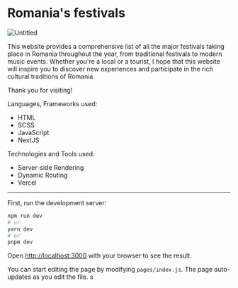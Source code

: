 <h1> Romania's festivals </h1>

![Untitled](https://user-images.githubusercontent.com/107345473/223219915-b33bcaec-d3b5-45f9-81ce-357611fd3ef5.png)

This website provides a comprehensive list of all the major festivals taking place in Romania throughout the year, from traditional festivals to modern music events. Whether you're a local or a tourist, I hope that this website will inspire you to discover new experiences and participate in the rich cultural traditions of Romania.

Thank you for visiting!

Languages, Frameworks used:
- HTML
- SCSS
- JavaScript
- NextJS

Technologies and Tools used:
- Server-side Rendering
- Dynamic Routing 
- Vercel

---------------

First, run the development server:

```bash
npm run dev
# or
yarn dev
# or
pnpm dev
```

Open [http://localhost:3000](http://localhost:3000) with your browser to see the result.

You can start editing the page by modifying `pages/index.js`. The page auto-updates as you edit the file.
s
